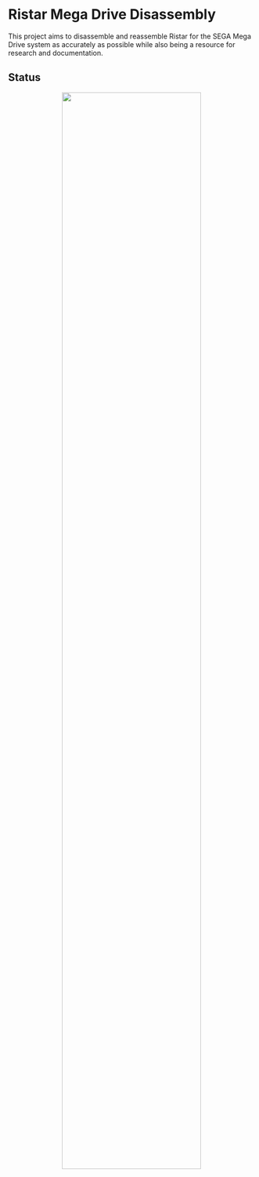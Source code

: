 # Ristar Mega Drive Disassembly
This project aims to disassemble and reassemble Ristar for the SEGA Mega Drive system as accurately as possible while also being a resource for research and documentation.

## Status
<p align="center">
	<img src="https://github.com/Not-So-Filter/ristar-md-disasm/blob/main/status/img.svg" width="75%">
</p>